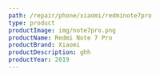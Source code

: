 ```yaml
---
path: /repair/phone/xiaomi/redminote7pro
type: product
productImage: img/note7pro.png
productName: Redmi Note 7 Pro
productBrand: Xiaomi
productDescription: ghh
productYear: 2019
---
```

